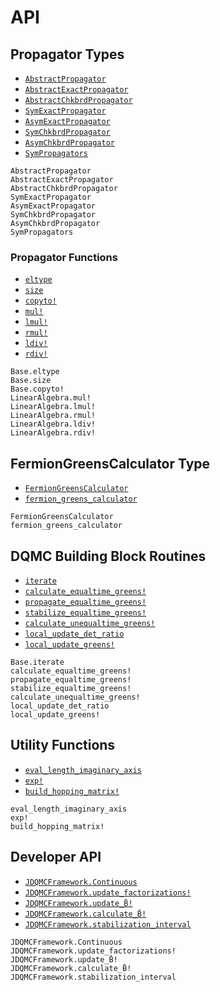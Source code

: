 # API

## Propagator Types

- [`AbstractPropagator`](@ref)
- [`AbstractExactPropagator`](@ref)
- [`AbstractChkbrdPropagator`](@ref)
- [`SymExactPropagator`](@ref)
- [`AsymExactPropagator`](@ref)
- [`SymChkbrdPropagator`](@ref)
- [`AsymChkbrdPropagator`](@ref)
- [`SymPropagators`](@ref)

```@docs
AbstractPropagator
AbstractExactPropagator
AbstractChkbrdPropagator
SymExactPropagator
AsymExactPropagator
SymChkbrdPropagator
AsymChkbrdPropagator
SymPropagators
```

### Propagator Functions

- [`eltype`](@ref)
- [`size`](@ref)
- [`copyto!`](@ref)
- [`mul!`](@ref)
- [`lmul!`](@ref)
- [`rmul!`](@ref)
- [`ldiv!`](@ref)
- [`rdiv!`](@ref)

```@docs
Base.eltype
Base.size
Base.copyto!
LinearAlgebra.mul!
LinearAlgebra.lmul!
LinearAlgebra.rmul!
LinearAlgebra.ldiv!
LinearAlgebra.rdiv!
```

## FermionGreensCalculator Type

- [`FermionGreensCalculator`](@ref)
- [`fermion_greens_calculator`](@ref)

```@docs
FermionGreensCalculator
fermion_greens_calculator
```

## DQMC Building Block Routines

- [`iterate`](@ref)
- [`calculate_equaltime_greens!`](@ref)
- [`propagate_equaltime_greens!`](@ref)
- [`stabilize_equaltime_greens!`](@ref)
- [`calculate_unequaltime_greens!`](@ref)
- [`local_update_det_ratio`](@ref)
- [`local_update_greens!`](@ref)

```@docs
Base.iterate
calculate_equaltime_greens!
propagate_equaltime_greens!
stabilize_equaltime_greens!
calculate_unequaltime_greens!
local_update_det_ratio
local_update_greens!
```

## Utility Functions

- [`eval_length_imaginary_axis`](@ref)
- [`exp!`](@ref)
- [`build_hopping_matrix!`](@ref)

```@docs
eval_length_imaginary_axis
exp!
build_hopping_matrix!
```

## Developer API

- [`JDQMCFramework.Continuous`](@ref)
- [`JDQMCFramework.update_factorizations!`](@ref)
- [`JDQMCFramework.update_B̄!`](@ref)
- [`JDQMCFramework.calculate_B̄!`](@ref)
- [`JDQMCFramework.stabilization_interval`](@ref)

```@docs
JDQMCFramework.Continuous
JDQMCFramework.update_factorizations!
JDQMCFramework.update_B̄!
JDQMCFramework.calculate_B̄!
JDQMCFramework.stabilization_interval
```